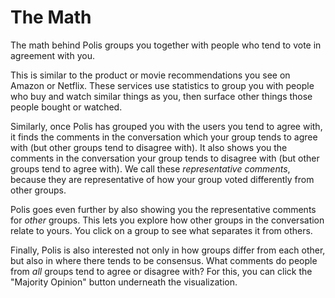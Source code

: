 # The Math

The math behind Polis groups you together with people who tend to vote in agreement with you.

This is similar to the product or movie recommendations you see on Amazon or Netflix.
These services use statistics to group you with people who buy and watch similar things as you, then surface other things those people bought or watched.

Similarly, once Polis has grouped you with the users you tend to agree with, it finds the comments in the conversation which your group tends to agree with (but other groups tend to disagree with).
It also shows you the comments in the conversation your group tends to disagree with (but other groups tend to agree with).
We call these _representative comments_, because they are representative of how your group voted differently from other groups.

Polis goes even further by also showing you the representative comments for _other_ groups.
This lets you explore how other groups in the conversation relate to yours.
You click on a group to see what separates it from others.

Finally, Polis is also interested not only in how groups differ from each other, but also in where there tends to be consensus.
What comments do people from _all_ groups tend to agree or disagree with?
For this, you can click the "Majority Opinion" button underneath the visualization.


